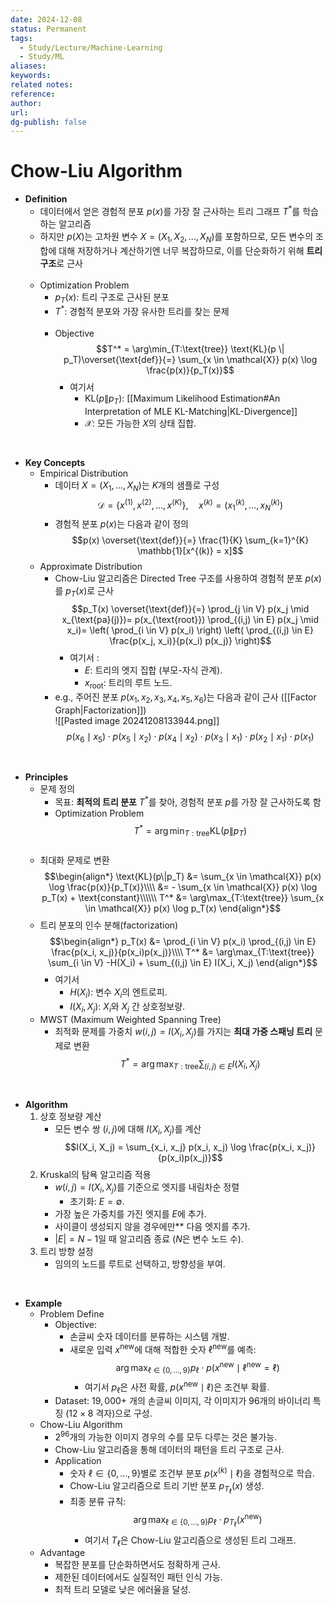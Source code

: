 ```yaml
---
date: 2024-12-08
status: Permanent
tags:
  - Study/Lecture/Machine-Learning
  - Study/ML
aliases: 
keywords: 
related notes: 
reference: 
author: 
url: 
dg-publish: false
---
```

# Chow-Liu Algorithm
- **Definition**
	- 데이터에서 얻은 경험적 분포 $p(x)$를 가장 잘 근사하는 트리 그래프 $T^*$를 학습하는 알고리즘
	- 하지만 $p(X)$는 고차원 변수 $X = (X_1, X_2, \dots, X_N)$를 포함하므로, 모든 변수의 조합에 대해 저장하거나 계산하기엔 너무 복잡하므로, 이를 단순화하기 위해 **트리 구조**로 근사<br><br>
	- Optimization Problem
		- $p_T(x)$: 트리 구조로 근사된 분포
		- $T^*$: 경험적 분포와 가장 유사한 트리를 찾는 문제<br><br>
		- Objective
		  $$T^* = \arg\min_{T:\text{tree}} \text{KL}(p \| p_T)\overset{\text{def}}{=} \sum_{x \in \mathcal{X}} p(x) \log \frac{p(x)}{p_T(x)}$$
			- 여기서 
				- $\text{KL}(p \| p_T)$: [[Maximum Likelihood Estimation#An Interpretation of MLE KL-Matching|KL-Divergence]]
				- $\mathcal{X}$: 모든 가능한 $X$의 상태 집합.

<br>

- **Key Concepts**
	- Empirical Distribution
		- 데이터 $X = (X_1, \dots, X_N)$는 $K$개의 샘플로 구성
		  $$\mathcal{D} = \{x^{(1)}, x^{(2)}, \dots, x^{(K)}\}, \quad x^{(k)} = (x_1^{(k)}, \dots, x_N^{(k)})$$
		- 경험적 분포 $p(x)$는 다음과 같이 정의
		  $$p(x) \overset{\text{def}}{=} \frac{1}{K} \sum_{k=1}^{K} \mathbb{1}[x^{(k)} = x]$$
	- Approximate Distribution
		- Chow-Liu 알고리즘은 Directed Tree 구조를 사용하여 경험적 분포 $p(x)$를 $p_T(x)$로 근사
		  $$p_T(x) \overset{\text{def}}{=} \prod_{j \in V} p(x_j \mid x_{\text{pa}(j)})= p(x_{\text{root}}) \prod_{(i,j) \in E} p(x_j \mid x_i)= \left( \prod_{i \in V} p(x_i) \right) \left( \prod_{(i,j) \in E} \frac{p(x_j, x_i)}{p(x_i) p(x_j)} \right)$$
			- 여기서 :
				- $E$: 트리의 엣지 집합 (부모-자식 관계).
				- $x_{\text{root}}$: 트리의 루트 노드.<br>
		- e.g., 주어진 분포 $p(x_1, x_2, x_3, x_4, x_5, x_6)$는 다음과 같이 근사 ([[Factor Graph|Factorization]])<br>
		  ![[Pasted image 20241208133944.png]]
		  $$p(x_6 \mid x_5) \cdot p(x_5 \mid x_2) \cdot p(x_4 \mid x_2) \cdot p(x_3 \mid x_1) \cdot p(x_2 \mid x_1) \cdot p(x_1)$$

<br>

- **Principles**
	- 문제 정의
		- 목표: **최적의 트리 분포** $T^*$를 찾아, 경험적 분포 $p$를 가장 잘 근사하도록 함
		- Optimization Problem
		  $$T^* = \arg\min_{T:\text{tree}} \text{KL}(p\|p_T)$$<br>
	- 최대화 문제로 변환
		$$\begin{align*}
		\text{KL}(p\|p_T) &= \sum_{x \in \mathcal{X}} p(x) \log \frac{p(x)}{p_T(x)}\\\\
		&= - \sum_{x \in \mathcal{X}} p(x) \log p_T(x) + \text{constant}\\\\\\
		T^* &= \arg\max_{T:\text{tree}} \sum_{x \in \mathcal{X}} p(x) \log p_T(x)
		\end{align*}$$
	- 트리 분포의 인수 분해(factorization)
		$$\begin{align*}
		p_T(x) &= \prod_{i \in V} p(x_i) \prod_{(i,j) \in E} \frac{p(x_i, x_j)}{p(x_i)p(x_j)}\\\\
		T^* &= \arg\max_{T:\text{tree}} \sum_{i \in V} -H(X_i) + \sum_{(i,j) \in E} I(X_i, X_j)
		\end{align*}$$
		- 여기서
			- $H(X_i)$: 변수 $X_i$의 엔트로피.
			- $I(X_i, X_j)$: $X_i$와 $X_j$ 간 상호정보량.
	- MWST (Maximum Weighted Spanning Tree)
		- 최적화 문제를 가중치 $w(i,j) = I(X_i, X_j)$를 가지는 **최대 가중 스패닝 트리** 문제로 변환
		  $$T^* = \arg\max_{T:\text{tree}} \sum_{(i,j) \in E} I(X_i, X_j)$$

<br>

- **Algorithm**
	1. 상호 정보량 계산
		- 모든 변수 쌍 $(i,j)$에 대해 $I(X_i, X_j)$를 계산
		  $$I(X_i, X_j) = \sum_{x_i, x_j} p(x_i, x_j) \log \frac{p(x_i, x_j)}{p(x_i)p(x_j)}$$
	2. Kruskal의 탐욕 알고리즘 적용
		- $w(i,j) = I(X_i, X_j)$를 기준으로 엣지를 내림차순 정렬
			- 초기화: $E = \emptyset$.
		- 가장 높은 가중치를 가진 엣지를 $E$에 추가.
		- 사이클이 생성되지 않을 경우에만** 다음 엣지를 추가.
		- $|E| = N-1$일 때 알고리즘 종료 ($N$은 변수 노드 수).
	3. 트리 방향 설정
		- 임의의 노드를 루트로 선택하고, 방향성을 부여.

<br>

- **Example**
	- Problem Define
		- Objective: 
			- 손글씨 숫자 데이터를 분류하는 시스템 개발.
			- 새로운 입력 $x^{\text{new}}$에 대해 적합한 숫자 $\ell^{\text{new}}$를 예측:
			  $$\arg \max_{\ell \in \{0, \dots, 9\}} p_\ell \cdot p(x^{\text{new}} \mid \ell^{\text{new}} = \ell)$$
				- 여기서 $p_\ell$은 사전 확률, $p(x^{\text{new}} \mid \ell)$은 조건부 확률.
		- Dataset: $19,000+$ 개의 손글씨 이미지, 각 이미지가 $96$개의 바이너리 특징 ($12 \times 8$ 격자)으로 구성.
	- Chow-Liu Algorithm
		- $2^{96}$개의 가능한 이미지 경우의 수를 모두 다루는 것은 불가능.
		- Chow-Liu 알고리즘을 통해 데이터의 패턴을 트리 구조로 근사.<br>
		- Application
			- 숫자 $\ell \in \{0, \dots, 9\}$별로 조건부 분포 $p(x^{(k)} \mid \ell)$을 경험적으로 학습.
			- Chow-Liu 알고리즘으로 트리 기반 분포 $p_{T_\ell}(x)$ 생성.
			- 최종 분류 규칙:
			  $$\arg \max_{\ell \in \{0, \dots, 9\}} p_\ell \cdot p_{T_\ell}(x^{\text{new}})$$
				- 여기서 $T_\ell$은 Chow-Liu 알고리즘으로 생성된 트리 그래프.
	- Advantage
		- 복잡한 분포를 단순화하면서도 정확하게 근사.
		- 제한된 데이터에서도 실질적인 패턴 인식 가능.
		- 최적 트리 모델로 낮은 에러율을 달성.